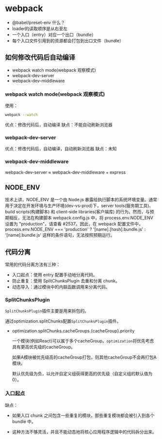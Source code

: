 # webpack

- @babel/preset-env 什么？
- loader的读取顺序是从右至左
- 一个入口（entry）对应一个出口（bundle）
- 每个入口文件引用到的资源都会打包到出口文件（bundle）

## 如何修改代码后自动编译

- webpack watch mode(webpack 观察模式)
- webpack-dev-server
- webpack-dev-middleware

### webpack watch mode(webpack 观察模式)

使用：

``` bash
webpack --watch
```

优点：修改代码后，自动编译
缺点：不能自动刷新浏览器

### webpack-dev-server

优点：修改代码后，自动编译，自动刷新浏览器
缺点：未知

### webpack-dev-middleware

webpack-dev-server ≈ webpack-dev-middleware + express

## NODE_ENV

技术上讲，NODE_ENV 是一个由 Node.js 暴露给执行脚本的系统环境变量。通常用于决定在开发环境与生产环境(dev-vs-prod)下，server tools(服务期工具)、build scripts(构建脚本) 和 client-side libraries(客户端库) 的行为。然而，与预期相反，无法在构建脚本 webpack.config.js 中，将 process.env.NODE_ENV 设置为 "production"，请查看 #2537。因此，在 webpack 配置文件中，process.env.NODE_ENV === 'production' ? '[name].[hash].bundle.js' : '[name].bundle.js' 这样的条件语句，无法按照预期运行。

## 代码分离

常用的代码分离方法有三种：

- 入口起点：使用 entry 配置手动地分离代码。
- 防止重复：使用 SplitChunksPlugin 去重和分离 chunk。
- 动态导入：通过模块中的内联函数调用来分离代码。

### SplitChunksPlugin

`SplitChunksPlugin`插件主要是用来拆包的。

通过optimization.splitChunks配置`SplitChunksPlugin`插件。

- optimization.splitChunks.cacheGroups.{cacheGroup}.priority

  一个模块(例如React)可以属于多个cacheGroup。`optimization`将优先考虑具有更高优先级的cacheGroup。

  如果A模块被优先级高的cacheGroup打包，则其他cacheGroup不会再打包A模块。

  默认优先级为负，以允许自定义组获得更高的优先级（自定义组的默认值为0）。

### 入口起点

缺点：

- 如果入口 chunk 之间包含一些重复的模块，那些重复模块都会被引入到各个 bundle 中。

- 这种方法不够灵活，并且不能动态地将核心应用程序逻辑中的代码拆分出来。
